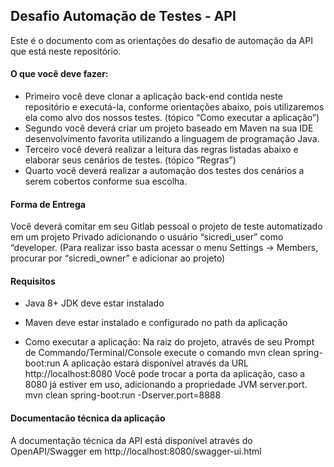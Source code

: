 ## Desafio Automação de Testes - API
Este é o documento com as orientações do desafio de automação da API que
está neste repositório.

#### O que você deve fazer:
- Primeiro você deve clonar a aplicação back-end contida neste repositório e executá-la, conforme
orientações abaixo, pois utilizaremos ela como alvo dos nossos testes. (tópico “Como executar
a aplicação”)
- Segundo você deverá criar um projeto baseado em Maven na sua IDE desenvolvimento
favorita utilizando a linguagem de programação Java.
- Terceiro você deverá realizar a leitura das regras listadas abaixo e elaborar seus
cenários de testes. (tópico “Regras”)
- Quarto você deverá realizar a automação dos testes dos cenários a serem cobertos
conforme sua escolha.

#### Forma de Entrega
Você deverá comitar em seu Gitlab pessoal o projeto de teste automatizado em um
projeto Privado adicionando o usuário “sicredi_user” como “developer. (Para realizar isso
basta acessar o menu Settings -> Members, procurar por “sicredi_owner” e adicionar ao
projeto)

#### Requisitos
- Java 8+ JDK deve estar instalado
- Maven deve estar instalado e configurado no path da aplicação

- Como executar a aplicação:
Na raiz do projeto, através de seu Prompt de Commando/Terminal/Console execute o
comando
mvn clean spring-boot:run
A aplicação estará disponível através da URL http://localhost:8080
Você pode trocar a porta da aplicação, caso a 8080 já estiver em uso, adicionando a
propriedade JVM server.port.
mvn clean spring-boot:run -Dserver.port=8888

#### Documentacão técnica da aplicação
A documentação técnica da API está disponível através do OpenAPI/Swagger em
http://localhost:8080/swagger-ui.html
